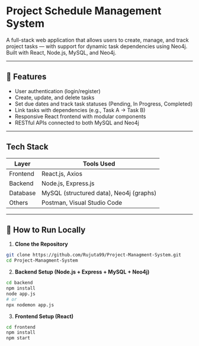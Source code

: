# Project Schedule Management System

A full-stack web application that allows users to create, manage, and track project tasks — with support for dynamic task dependencies using Neo4j. Built with React, Node.js, MySQL, and Neo4j.

---

## 🚀 Features

- User authentication (login/register)
- Create, update, and delete tasks
- Set due dates and track task statuses (Pending, In Progress, Completed)
- Link tasks with dependencies (e.g., Task A → Task B)
- Responsive React frontend with modular components
- RESTful APIs connected to both MySQL and Neo4j

---

## Tech Stack
| Layer     | Tools Used                             |
|-----------|-----------------------------------------|
| Frontend  | React.js, Axios                         |
| Backend   | Node.js, Express.js                     |
| Database  | MySQL (structured data), Neo4j (graphs) |
| Others    | Postman, Visual Studio Code             |


---
## 🧪 How to Run Locally

1. **Clone the Repository**
```bash
git clone https://github.com/Rujuta99/Project-Managment-System.git
cd Project-Managment-System
```

2. **Backend Setup (Node.js + Express + MySQL + Neo4j)**
```bash
cd backend
npm install
node app.js
# or
npx nodemon app.js
```

3. **Frontend Setup (React)**

```bash
cd frontend
npm install
npm start
```


